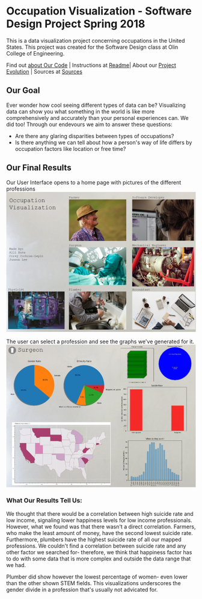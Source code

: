 # Occupation Visualization - Software Design Project Spring 2018

This is a data visualization project concerning occupations in the United States. This project was created for the Software Design class at Olin College of Engineering.

Find out [about Our Code](./AboutOurCode.md) | Instructions at [Readme](./README.md)| About our [Project Evolution](./projectevolution.md) | Sources at [Sources](./Sources.md)

## Our Goal

Ever wonder how cool seeing different types of data can be? Visualizing data can show you what something in the world is like more comprehensively and accurately than your personal experiences can. 
We did too! Through our endevours we aim to answer these questions:

- Are there any glaring disparities between types of occupations?
- Is there anything we can tell about how a person's way of life differs by occupation factors like location or free time?

## Our Final Results

Our User Interface opens to a home page with pictures of the different professions
![](./UI_pic.png)

The user can select a profession and see the graphs we've generated for it.
![](./UI_surg.png)


### What Our Results Tell Us:

We thought that there would be a correlation between high suicide rate and low income, signaling lower happiness levels for low income professionals. However, what we found was that there wasn't a direct correlation. Farmers, who make the least amount of money, have the second lowest suicide rate. Furthermore, plumbers have the highest suicide rate of all our mapped professions. We couldn't find a correlation between suicide rate and any other factor we searched for- therefore, we think that happiness factor has to do with some data that is more complex and outside the data range that we had. 

Plumber did show however the lowest percentage of women- even lower than the other shown STEM fields. This visualizations underscores the gender divide in a profession that's usually not advicated for. 
